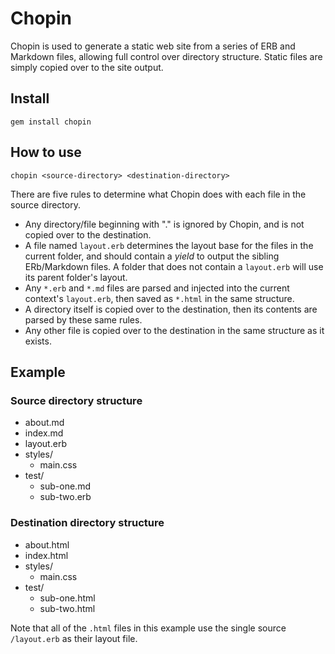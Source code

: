 # Chopin

Chopin is used to generate a static web site from a series of ERB and Markdown files, allowing full control over directory structure. Static files are simply copied over to the site output.

## Install

    gem install chopin

## How to use

    chopin <source-directory> <destination-directory>

There are five rules to determine what Chopin does with each file in the source directory.

- Any directory/file beginning with "." is ignored by Chopin, and is not copied over to the destination.
- A file named `layout.erb` determines the layout base for the files in the current folder, and should contain a *yield* to output the sibling ERb/Markdown files. A folder that does not contain a `layout.erb` will use its parent folder's layout.
- Any `*.erb` and `*.md` files are parsed and injected into the current context's `layout.erb`, then saved as `*.html` in the same structure.
- A directory itself is copied over to the destination, then its contents are parsed by these same rules.
- Any other file is copied over to the destination in the same structure as it exists.

## Example

### Source directory structure

- about.md
- index.md
- layout.erb
- styles/
    - main.css
- test/
    - sub-one.md
    - sub-two.erb

### Destination directory structure

- about.html
- index.html
- styles/
    - main.css
- test/
    - sub-one.html
    - sub-two.html

Note that all of the `.html` files in this example use the single source `/layout.erb` as their layout file.
